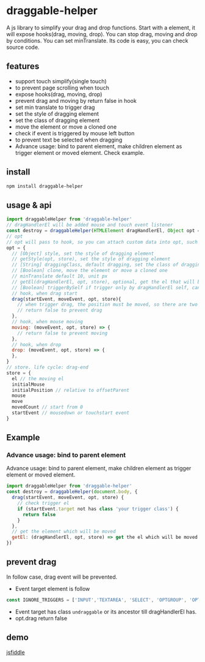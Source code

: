 # draggable-helper
A js library to simplify your drag and drop functions. Start with a element, it will expose hooks(drag, moving, drop). You can stop drag, moving and drop by conditions. You can set minTranslate. Its code is easy, you can check source code.
## features
* support touch simplify(single touch)
* to prevent page scrolling when touch
* expose hooks(drag, moving, drop)
* prevent drag and moving by return false in hook
* set min translate to trigger drag
* set the style of dragging element
* set the class of dragging element
* move the element or move a cloned one
* check if event is triggered by mouse left button
* to prevent text be selected when dragging
* Advance usage: bind to parent element, make children element as trigger element or moved element. Check example.

## install
```sh
npm install draggable-helper
```
## usage & api
```js
import draggableHelper from 'draggable-helper'
// dragHandlerEl will be added mouse and touch event listener
const destroy = draggableHelper(HTMLElement dragHandlerEl, Object opt = {})
// opt
// opt will pass to hook, so you can attach custom data into opt, such the data of the element
opt = {
  // [Object] style, set the style of dragging element
  // getStyle(opt, store), set the style of dragging element
  // [String] draggingClass, default dragging, set the class of dragging element
  // [Boolean] clone, move the element or move a cloned one
  // minTranslate default 10, unit px
  // getEl(dragHandlerEl, opt, store), optional, get the el that will be moved. default is dragHandlerEl
  // [Boolean] triggerBySelf if trigger only by dragHandlerEl self, can not be triggered by children
  // hook, when drag start
  drag(startEvent, moveEvent, opt, store){
    // when trigger drag, the position must be moved, so there are two event. startEvent also can be accessed by store.startEvent
    // return false to prevent drag
  },
  // hook, when mouse moving
  moving: (moveEvent, opt, store) => {
    // return false to prevent moving
  },
  // hook, when drop
  drop: (moveEvent, opt, store) => {
  },
}
// store. life cycle: drag-end
store = {
  el // the moving el
  initialMouse
  initialPosition // relative to offsetParent
  mouse
  move
  movedCount // start from 0
  startEvent // mousedown or touchstart event
}
```
## Example
### Advance usage: bind to parent element
Advance usage: bind to parent element, make children element as trigger element or moved element.
```js
import draggableHelper from 'draggable-helper'
const destroy = draggableHelper(document.body, {
  drag(startEvent, moveEvent, opt, store) {
    // check trigger el
    if (startEvent.target not has class 'your trigger class') {
      return false
    }
  },
  // get the element which will be moved
  getEl: (dragHandlerEl, opt, store) => get the el which will be moved by `store.startEvent.target`
})
```
## prevent drag
In follow case, drag event will be prevented.
* Event target element is follow
```js
const IGNORE_TRIGGERS = ['INPUT','TEXTAREA', 'SELECT', 'OPTGROUP', 'OPTION']
```
* Event target has class `undraggable` or its ancestor till dragHandlerEl has.
* opt.drag return false

## demo
[jsfiddle](https://jsfiddle.net/phphe/t694kpua/19/)
